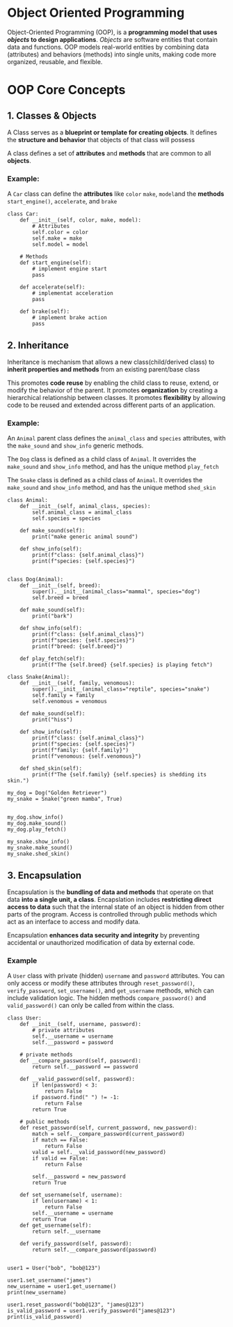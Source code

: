 # Object Oriented Programming

Object-Oriented Programming (OOP), is a **programming model that uses _objects_ to design applications**. _Objects_ are software entities that contain data and functions. OOP models real-world entities by combining data (attributes) and behaviors (methods) into single units, making code more organized, reusable, and flexible.

# OOP Core Concepts

## 1. Classes & Objects

A Class serves as a **blueprint or template for creating objects**. It defines the **structure and behavior** that objects of that class will possess

A class defines a set of **attributes** and **methods** that are common to all **objects**.

### Example:

A `Car` class can define the **attributes** like `color` `make`, `model`and the **methods** `start_engine()`, `accelerate`, and `brake`

```
class Car:
    def __init__(self, color, make, model):
        # Attributes
        self.color = color
        self.make = make
        self.model = model

    # Methods
    def start_engine(self):
        # implement engine start
        pass

    def accelerate(self):
        # implementat acceleration
        pass

    def brake(self):
        # implement brake action
        pass
```

## 2. Inheritance

Inheritance is mechanism that allows a new class(child/derived class) to **inherit properties and methods** from an existing parent/base class

This promotes **code reuse** by enabling the child class to reuse, extend, or modify the behavior of the parent. It promotes **organization** by creating a hierarchical relationship between classes. It promotes **flexibility** by allowing code to be reused and extended across different parts of an application.

### Example:

An `Animal` parent class defines the `animal_class` and `species` attributes, with the `make_sound` and `show_info` generic methods.

The `Dog` class is defined as a child class of `Animal`. It overrides the `make_sound` and `show_info` method, and has the unique method `play_fetch`

The `Snake` class is defined as a child class of `Animal`. It overrides the `make_sound` and `show_info` method, and has the unique method `shed_skin`

```
class Animal:
    def __init__(self, animal_class, species):
        self.animal_class = animal_class
        self.species = species

    def make_sound(self):
        print("make generic animal sound")

    def show_info(self):
        print(f"class: {self.animal_class}")
        print(f"species: {self.species}")


class Dog(Animal):
    def __init__(self, breed):
        super().__init__(animal_class="mammal", species="dog")
        self.breed = breed

    def make_sound(self):
        print("bark")

    def show_info(self):
        print(f"class: {self.animal_class}")
        print(f"species: {self.species}")
        print(f"breed: {self.breed}")

    def play_fetch(self):
        print(f"The {self.breed} {self.species} is playing fetch")

class Snake(Animal):
    def __init__(self, family, venomous):
        super().__init__(animal_class="reptile", species="snake")
        self.family = family
        self.venomous = venomous

    def make_sound(self):
        print("hiss")

    def show_info(self):
        print(f"class: {self.animal_class}")
        print(f"species: {self.species}")
        print(f"family: {self.family}")
        print(f"venomous: {self.venomous}")

    def shed_skin(self):
        print(f"The {self.family} {self.species} is shedding its skin.")

my_dog = Dog("Golden Retriever")
my_snake = Snake("green mamba", True)


my_dog.show_info()
my_dog.make_sound()
my_dog.play_fetch()

my_snake.show_info()
my_snake.make_sound()
my_snake.shed_skin()

```

## 3. Encapsulation

Encapsulation is the **bundling of data and methods** that operate on that data **into a single unit, a class**. Encapslation includes **restricting direct access to data** such that the internal state of an object is hidden from other parts of the program. Access is controlled through public methods which act as an interface to access and modify data.

Encapsulation **enhances data security and integrity** by preventing accidental or unauthorized modification of data by external code.

### Example

A `User` class with private (hidden) `username` and `password` attributes. You can only access or modify these attributes through `reset_password()`, `verify_password`, `set_username()`, and `get_username` methods, which can include validation logic. The hidden methods `compare_password()` and `valid_password()` can only be called from within the class.

```
class User:
    def __init__(self, username, password):
        # private attributes
        self.__username = username
        self.__password = password

    # private methods
    def __compare_password(self, password):
        return self.__password == password

    def __valid_password(self, password):
        if len(password) < 3:
            return False
        if password.find(" ") != -1:
            return False
        return True

    # public methods
    def reset_password(self, current_password, new_password):
        match = self.__compare_password(current_password)
        if match == False:
            return False
        valid = self.__valid_password(new_password)
        if valid == False:
            return False

        self.__password = new_password
        return True

    def set_username(self, username):
        if len(username) < 1:
            return False
        self.__username = username
        return True
    def get_username(self):
        return self.__username

    def verify_password(self, password):
        return self.__compare_password(password)


user1 = User("bob", "bob@123")

user1.set_username("james")
new_username = user1.get_username()
print(new_username)

user1.reset_password("bob@123", "james@123")
is_valid_password = user1.verify_password("james@123")
print(is_valid_password)

```
